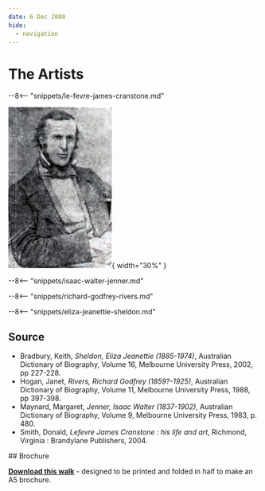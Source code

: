 ```yaml
---
date: 6 Dec 2008
hide:
  - navigation
---
```


# The Artists 

<!--

???+ Example "Directions" 

    - walking directions
    
    ![image of headstone](le-fevre-james-cranstone-headstone.jpg)

-->


--8<-- "snippets/le-fevre-james-cranstone.md"

![](../assets/le-fevre-james-cranstone.jpg){ width="30%" }  

<!--

??? Example "Directions" 

    - walking directions
    
    ![image of headstone](isaac-walter-jenner.jpg)

-->

--8<-- "snippets/isaac-walter-jenner.md"

<!--

??? Example "Directions" 

    - walking directions
    
    ![image of headstone](richard-godfrey-rivers.jpg)    

-->

--8<-- "snippets/richard-godfrey-rivers.md"

<!--

??? Example "Directions" 

    - walking directions
    
    ![image of headstone](eliza-and-edwin-sheldon.jpg)   

-->

--8<-- "snippets/eliza-jeanettie-sheldon.md"

<!--

??? Example "Directions" 

    - walking directions back to the start

-->

## Source

- Bradbury, Keith, *Sheldon, Eliza Jeanettie (1885-1974)*, Australian Dictionary of Biography, Volume 16, Melbourne University Press, 2002, pp 227-228.
- Hogan, Janet, *Rivers, Richard Godfrey (1859?-1925)*, Australian Dictionary of Biography, Volume 11, Melbourne University Press, 1988, pp 397-398.
- Maynard, Margaret, *Jenner, Isaac Walter (1837-1902)*, Australian Dictionary of Biography, Volume 9, Melbourne University Press, 1983, p. 480.
- Smith, Donald, *Lefevre James Cranstone : his life and art*, Richmond, Virginia : Brandylane Publishers, 2004.

<div class="noprint" markdown="1">
## Brochure

**[Download this walk](../assets/guides/artists.pdf)** - designed to be printed and folded in half to make an A5 brochure.

</div>
